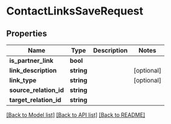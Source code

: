 # ContactLinksSaveRequest

## Properties
Name | Type | Description | Notes
------------ | ------------- | ------------- | -------------
**is_partner_link** | **bool** |  | 
**link_description** | **string** |  | [optional] 
**link_type** | **string** |  | [optional] 
**source_relation_id** | **string** |  | 
**target_relation_id** | **string** |  | 

[[Back to Model list]](../README.md#documentation-for-models) [[Back to API list]](../README.md#documentation-for-api-endpoints) [[Back to README]](../README.md)



